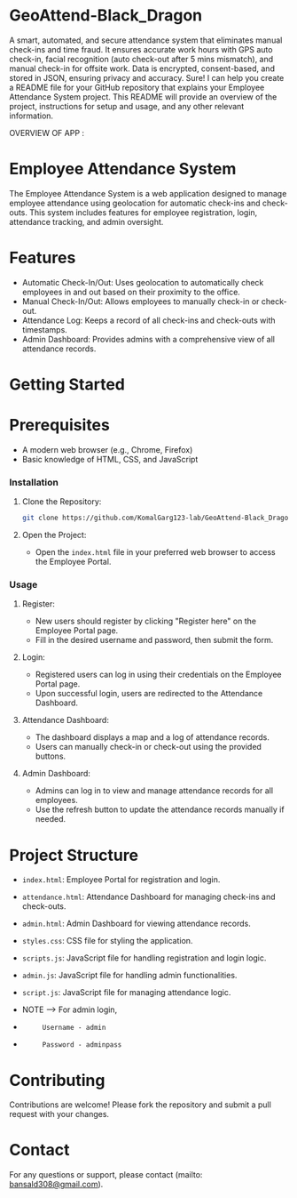 # GeoAttend-Black_Dragon
A smart, automated, and secure attendance system that eliminates manual check-ins and time fraud. It ensures accurate work hours with GPS auto check-in, facial recognition (auto check-out after 5 mins mismatch), and manual check-in for offsite work. Data is encrypted, consent-based, and stored in JSON, ensuring privacy and accuracy.
Sure! I can help you create a README file for your GitHub repository that explains your Employee Attendance System project. This README will provide an overview of the project, instructions for setup and usage, and any other relevant information.


OVERVIEW OF APP :
# Employee Attendance System

The Employee Attendance System is a web application designed to manage employee attendance using geolocation for automatic check-ins and check-outs. This system includes features for employee registration, login, attendance tracking, and admin oversight.

# Features

- Automatic Check-In/Out: Uses geolocation to automatically check employees in and out based on their proximity to the office.
- Manual Check-In/Out: Allows employees to manually check-in or check-out.
- Attendance Log: Keeps a record of all check-ins and check-outs with timestamps.
- Admin Dashboard: Provides admins with a comprehensive view of all attendance records.

# Getting Started

# Prerequisites

- A modern web browser (e.g., Chrome, Firefox)
- Basic knowledge of HTML, CSS, and JavaScript

### Installation

1. Clone the Repository:
   ```bash
   git clone https://github.com/KomalGarg123-lab/GeoAttend-Black_Dragon/tree/main/Black%20Dragon
   ```

2. Open the Project:
   - Open the `index.html` file in your preferred web browser to access the Employee Portal.

### Usage

1. Register:
   - New users should register by clicking "Register here" on the Employee Portal page.
   - Fill in the desired username and password, then submit the form.

2. Login:
   - Registered users can log in using their credentials on the Employee Portal page.
   - Upon successful login, users are redirected to the Attendance Dashboard.

3. Attendance Dashboard:
   - The dashboard displays a map and a log of attendance records.
   - Users can manually check-in or check-out using the provided buttons.

4. Admin Dashboard:
   - Admins can log in to view and manage attendance records for all employees.
   - Use the refresh button to update the attendance records manually if needed.

# Project Structure

- `index.html`: Employee Portal for registration and login.
- `attendance.html`: Attendance Dashboard for managing check-ins and check-outs.
- `admin.html`: Admin Dashboard for viewing attendance records.
- `styles.css`: CSS file for styling the application.
- `scripts.js`: JavaScript file for handling registration and login logic.
- `admin.js`: JavaScript file for handling admin functionalities.
- `script.js`: JavaScript file for managing attendance logic.

- NOTE --> For admin login,
-          Username - admin
-          Password - adminpass

# Contributing

Contributions are welcome! Please fork the repository and submit a pull request with your changes.


# Contact

For any questions or support, please contact (mailto: bansald308@gmail.com).
